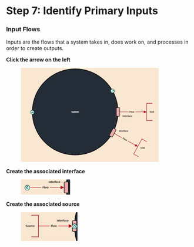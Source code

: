 # Step 7: Identify Primary Inputs

### Input Flows

Inputs are the flows that a system takes in, does work on, and processes in order to create outputs.&#x20;

**Click the arrow on the left**

<figure><img src="../../.gitbook/assets/input1 (1).png" alt="" width="375"><figcaption></figcaption></figure>

**Create the associated interface**



<figure><img src="../../.gitbook/assets/input2.png" alt="" width="134"><figcaption></figcaption></figure>



**Create the associated source**



<figure><img src="../../.gitbook/assets/input3.png" alt="" width="154"><figcaption></figcaption></figure>

&#x20;
